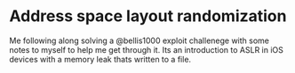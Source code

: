 # Address space layout randomization

Me following along solving a  @bellis1000 exploit challenege with some notes to myself to help me get through it.
Its an introduction to ASLR in iOS devices with a memory leak thats written to a file.

